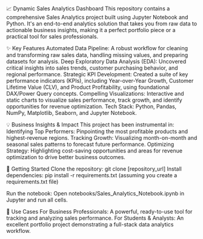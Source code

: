 📈 Dynamic Sales Analytics Dashboard
This repository contains a comprehensive Sales Analytics project built using Jupyter Notebook and Python. It's an end-to-end analytics solution that takes you from raw data to actionable business insights, making it a perfect portfolio piece or a practical tool for sales professionals.

✨ Key Features
Automated Data Pipeline: A robust workflow for cleaning and transforming raw sales data, handling missing values, and preparing datasets for analysis.
Deep Exploratory Data Analysis (EDA): Uncovered critical insights into sales trends, customer purchasing behavior, and regional performance.
Strategic KPI Development: Created a suite of key performance indicators (KPIs), including Year-over-Year Growth, Customer Lifetime Value (CLV), and Product Profitability, using foundational DAX/Power Query concepts.
Compelling Visualizations: Interactive and static charts to visualize sales performance, track growth, and identify opportunities for revenue optimization.
Tech Stack: Python, Pandas, NumPy, Matplotlib, Seaborn, and Jupyter Notebook.

💡 Business Insights & Impact
This project has been instrumental in:
Identifying Top Performers: Pinpointing the most profitable products and highest-revenue regions.
Tracking Growth: Visualizing month-on-month and seasonal sales patterns to forecast future performance.
Optimizing Strategy: Highlighting cost-saving opportunities and areas for revenue optimization to drive better business outcomes.

🚀 Getting Started
Clone the repository: git clone [repository_url]
Install dependencies: pip install -r requirements.txt (assuming you create a requirements.txt file)

Run the notebook: Open notebooks/Sales_Analytics_Notebook.ipynb in Jupyter and run all cells.

🎯 Use Cases
For Business Professionals: A powerful, ready-to-use tool for tracking and analyzing sales performance.
For Students & Analysts: An excellent portfolio project demonstrating a full-stack data analytics workflow.
